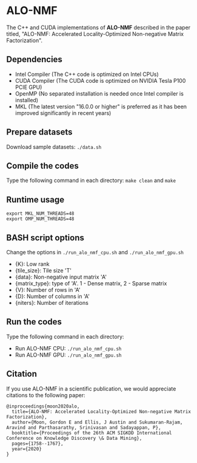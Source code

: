 # ALO-NMF

The C++ and CUDA implementations of **ALO-NMF** described in the paper titled, "ALO-NMF: Accelerated Locality-Optimized Non-negative Matrix Factorization".

## Dependencies
- Intel Compiler (The C++ code is optimized on Intel CPUs)
- CUDA Compiler (The CUDA code is optimized on NVIDIA Tesla P100 PCIE GPU)
- OpenMP (No separated installation is needed once Intel compiler is installed)
- MKL (The latest version "16.0.0 or higher" is preferred as it has been improved significantly in recent years)
  
## Prepare datasets
Download sample datasets: `./data.sh`

## Compile the codes
Type the following command in each directory: `make clean` and `make`

## Runtime usage
```
export MKL_NUM_THREADS=48
export OMP_NUM_THREADS=48
```

## BASH script options
Change the options in `./run_alo_nmf_cpu.sh` and `./run_alo_nmf_gpu.sh`
- {K}: Low rank
- {tile_size}: Tile size 'T'
- {data}: Non-negative input matrix 'A'
- {matrix_type}: type of 'A'. 1 - Dense matrix, 2 - Sparse matrix
- {V}: Number of rows in 'A'
- {D}: Number of columns in 'A'
- {niters}: Number of iterations

## Run the codes
Type the following command in each directory:
  + Run ALO-NMF CPU: `./run_alo_nmf_cpu.sh`
  + Run ALO-NMF GPU: `./run_alo_nmf_gpu.sh`
  
## Citation
If you use ALO-NMF in a scientific publication, we would appreciate citations to the following paper:
```
@inproceedings{moon2020alo,
  title={ALO-NMF: Accelerated Locality-Optimized Non-negative Matrix Factorization},
  author={Moon, Gordon E and Ellis, J Austin and Sukumaran-Rajam, Aravind and Parthasarathy, Srinivasan and Sadayappan, P},
  booktitle={Proceedings of the 26th ACM SIGKDD International Conference on Knowledge Discovery \& Data Mining},
  pages={1758--1767},
  year={2020}
}
```
